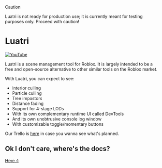 > [!CAUTION]
> Luatri is not ready for production use; it is currently meant for testing purposes only. Proceed with caution!

# Luatri

[![YouTube](http://i.ytimg.com/vi/vnCQPsnyepw/hqdefault.jpg)](https://www.youtube.com/watch?v=vnCQPsnyepw)

Luatri is a scene management tool for Roblox. It is largely intended to be a free and open-source alternative to other similar tools on the Roblox market.

With Luatri, you can expect to see:

- Interior culling
- Particle culling
- Tree impostors
- Distance fading
- Support for 4-stage LODs
- With its own complementary runtime UI called DevTools
- And its own unobtrusive console log window
- With customizable toggle/momentary buttons

Our Trello is [here](https://trello.com/b/Yaz2aodH/vistools) in case you wanna see what's planned.

## Ok I don't care, where's the docs?

[Here :)](https://opticworks.github.io/)
